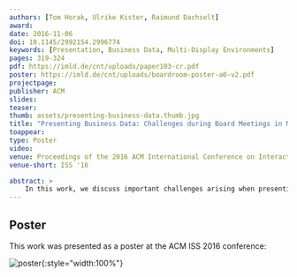```yaml
---
authors: [Tom Horak, Ulrike Kister, Raimund Dachselt]
award:
date: 2016-11-06
doi: 10.1145/2992154.2996774
keywords: [Presentation, Business Data, Multi-Display Environments]
pages: 319-324
pdf: https://imld.de/cnt/uploads/paper103-cr.pdf
poster: https://imld.de/cnt/uploads/boardroom-poster-a0-v2.pdf
projectpage:
publisher: ACM
slides:
teaser:
thumb: assets/presenting-business-data.thumb.jpg
title: "Presenting Business Data: Challenges during Board Meetings in Multi-Display Environments"
toappear:
type: Poster
video:
venue: Proceedings of the 2016 ACM International Conference on Interactive Surfaces and Spaces
venue-short: ISS '16

abstract: >
    In this work, we discuss important challenges arising when presenting business data in board meetings. After firstly considering the specific characteristic of board meetings, we have identified challenges concerning the following four topics emerging from the multi-display setup of (digital) boardrooms as well as the social situation in those board meetings: Control Presentations (Interaction), Content Presentation (Visualization), Discussion with Audience (Communication), and Remote Presence. Focusing on selected challenges, we propose first ideas how existing HCI research can help to tackle those challenges and thus help to improve efficiency of board meetings.
---
```


## Poster
This work was presented as a poster at the ACM ISS 2016 conference:

![poster](../assets/presenting-business-data.poster.png){:style="width:100%"}